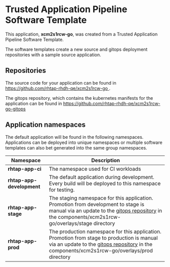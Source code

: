 # Trusted Application Pipeline Software Template

This application, **xcm2s1rcw-go**, was created from a Trusted Application Pipeline Software Template.

The software templates create a new source and gitops deployment repositories with a sample source application. 

## Repositories

The source code for your application can be found in [https://github.com/rhtap-rhdh-qe/xcm2s1rcw-go ](https://github.com/rhtap-rhdh-qe/xcm2s1rcw-go ).
 
The gitops repository, which contains the kubernetes manifests for the application can be found in 
[https://github.com/rhtap-rhdh-qe/xcm2s1rcw-go-gitops ](https://github.com/rhtap-rhdh-qe/xcm2s1rcw-go-gitops ) 

## Application namespaces 

The default application will be found in the following namespaces. Applications can be deployed into unique namespaces or multiple software templates can also bet generated into the same group namespaces.  

|  Namespace   |  Description   |  
| -------- | -------- |
| **rhtap-app-ci** | The namespace used for CI workloads |
| **rhtap-app-development** | The default application during development. Every build will be deployed to this namespace for testing. |
| **rhtap-app-stage** | The staging namespace for this application. Promotion from development to stage is manual via an update to the [gitops repository](https://github.com/rhtap-rhdh-qe/xcm2s1rcw-go-gitops ) in the components/xcm2s1rcw-go/overlays/stage directory |
| **rhtap-app-prod** | The production namespace for this application. Promotion from stage to production is manual via an update to the [gitops repository](https://github.com/rhtap-rhdh-qe/xcm2s1rcw-go-gitops ) in the components/xcm2s1rcw-go/overlays/prod directory |